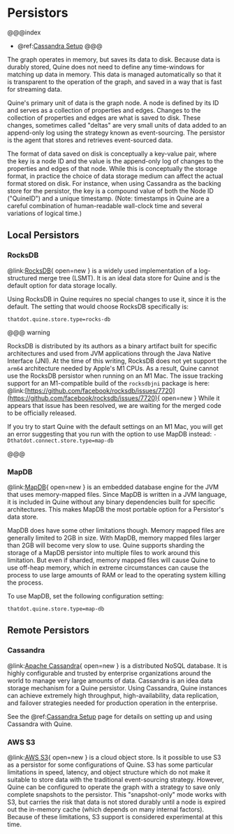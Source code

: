 # Persistors

@@@index
* @ref:[Cassandra Setup](cassandra_setup.md)
@@@

The graph operates in memory, but saves its data to disk. Because data is durably stored, Quine does not need to define any time-windows for matching up data in memory. This data is managed automatically so that it is transparent to the operation of the graph, and saved in a way that is fast for streaming data.

Quine's primary unit of data is the graph node. A node is defined by its ID and serves as a collection of properties and edges. Changes to the collection of properties and edges are what is saved to disk. These changes, sometimes called "deltas" are very small units of data added to an append-only log using the strategy known as event-sourcing. The persistor is the agent that stores and retrieves event-sourced data.

The format of data saved on disk is conceptually a key-value pair, where the key is a node ID and the value is the append-only log of changes to the properties and edges of that node. While this is conceptually the storage format, in practice the choice of data storage medium can affect the actual format stored on disk. For instance, when using Cassandra as the backing store for the persistor, the key is a compound value of both the Node ID ("QuineID") and a unique timestamp. (Note: timestamps in Quine are a careful combination of human-readable wall-clock time and several variations of logical time.)

## Local Persistors

### RocksDB

@link:[RocksDB](http://rocksdb.org){ open=new } is a widely used implementation of a log-structured merge tree (LSMT). It is an ideal data store for Quine and is the default option for data storage locally.

Using RocksDB in Quine requires no special changes to use it, since it is the default. The setting that would choose RocksDB specifically is:

`thatdot.quine.store.type=rocks-db`

@@@ warning

RocksDB is distributed by its authors as a binary artifact built for specific architectures and used from JVM applications through the Java Native Interface (JNI). At the time of this writing, RocksDB does not yet support the `arm64` architecture needed by Apple's M1 CPUs. As a result, Quine cannot use the RocksDB persistor when running on an M1 Mac. The issue tracking support for an M1-compatible build of the `rocksdbjni` package is here: @link:[https://github.com/facebook/rocksdb/issues/7720](https://github.com/facebook/rocksdb/issues/7720){ open=new } While it appears that issue has been resolved, we are waiting for the merged code to be officially released.

If you try to start Quine with the default settings on an M1 Mac, you will get an error suggesting that you run with the option to use MapDB instead: `-Dthatdot.connect.store.type=map-db`

@@@

### MapDB

@link:[MapDB](https://mapdb.org){ open=new } is an embedded database engine for the JVM that uses memory-mapped files. Since MapDB is written in a JVM language, it is included in Quine without any binary dependencies built for specific architectures. This makes MapDB the most portable option for a Persistor's data store.

MapDB does have some other limitations though. Memory mapped files are generally limited to 2GB in size. With MapDB, memory mapped files larger than 2GB will become very slow to use. Quine supports sharding the storage of a MapDB persistor into multiple files to work around this limitation. But even if sharded, memory mapped files will cause Quine to use off-heap memory, which in extreme circumstances can cause the process to use large amounts of RAM or lead to the operating system killing the process.

To use MapDB, set the following configuration setting:

`thatdot.quine.store.type=map-db`

<!--
### LMDB (Lightning database)
-->

## Remote Persistors

### Cassandra

@link:[Apache Cassandra](https://cassandra.apache.org/_/index.html){ open=new } is a distributed NoSQL database. It is highly configurable and trusted by enterprise organizations around the world to manage very large amounts of data. Cassandra is an idea data storage mechanism for a Quine persistor. Using Cassandra, Quine instances can achieve extremely high throughput, high-availability, data replication, and failover strategies needed for production operation in the enterprise.

See the @ref:[Cassandra Setup](cassandra_setup.md) page for details on setting up and using Cassandra with Quine.

### AWS S3

@link:[AWS S3](https://aws.amazon.com/s3/){ open=new } is a cloud object store. Is it possible to use S3 as a persistor for some configurations of Quine. S3 has some particular limitations in speed, latency, and object structure which do not make it suitable to store data with the traditional event-sourcing strategy. However, Quine can be configured to operate the graph with a strategy to save only complete snapshots to the persistor. This "snapshot-only" mode works with S3, but carries the risk that data is not stored durably until a node is expired out the in-memory cache (which depends on many internal factors). Because of these limitations, S3 support is considered experimental at this time.